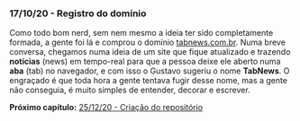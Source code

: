 ### 17/10/20 - Registro do domínio

Como todo bom nerd, sem nem mesmo a ideia ter sido completamente formada, a gente foi lá e comprou o domínio [tabnews.com.br](https://tabnews.com.br). Numa breve conversa, chegamos numa ideia de um site que fique atualizado e trazendo **notícias** (news) em tempo-real para que a pessoa deixe ele aberto numa **aba** (tab) no navegador, e com isso o Gustavo sugeriu o nome **TabNews**. O engraçado é que toda hora a gente tentava fugir desse nome, mas a gente não conseguia, é muito simples de entender, decorar e escrever.

**Próximo capítulo:** [25/12/20 - Criação do repositório](2020-12-25.md)